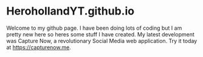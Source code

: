 # HerohollandYT.github.io
Welcome to my github page. I have been doing lots of coding but I am pretty new here so heres some stuff I have created.
My latest development was Capture Now, a revolutionary Social Media web application. Try it today at https://capturenow.me.
